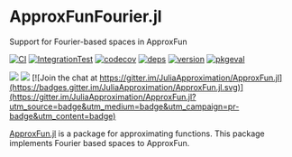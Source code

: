 # ApproxFunFourier.jl
Support for Fourier-based spaces in ApproxFun

[![CI](https://github.com/JuliaApproximation/ApproxFunFourier.jl/actions/workflows/ci.yml/badge.svg)](https://github.com/JuliaApproximation/ApproxFunFourier.jl/actions/workflows/ci.yml)
[![IntegrationTest](https://github.com/JuliaApproximation/ApproxFunFourier.jl/actions/workflows/downstream.yml/badge.svg)](https://github.com/JuliaApproximation/ApproxFunFourier.jl/actions/workflows/downstream.yml)
[![codecov](https://codecov.io/gh/JuliaApproximation/ApproxFunFourier.jl/branch/master/graph/badge.svg)](https://codecov.io/gh/JuliaApproximation/ApproxFunFourier.jl)
[![deps](https://juliahub.com/docs/ApproxFunFourier/deps.svg)](https://juliahub.com/ui/Packages/ApproxFunFourier/qUHoD?t=2)
[![version](https://juliahub.com/docs/ApproxFunFourier/version.svg)](https://juliahub.com/ui/Packages/ApproxFunFourier/qUHoD)
[![pkgeval](https://juliahub.com/docs/General/ApproxFunFourier/stable/pkgeval.svg)](https://juliaci.github.io/NanosoldierReports/pkgeval_badges/report.html)

[![](https://img.shields.io/badge/docs-stable-blue.svg)](https://JuliaApproximation.github.io/ApproxFun.jl/stable)
[![](https://img.shields.io/badge/docs-dev-blue.svg)](https://JuliaApproximation.github.io/ApproxFun.jl/dev)
[![Join the chat at https://gitter.im/JuliaApproximation/ApproxFun.jl](https://badges.gitter.im/JuliaApproximation/ApproxFun.jl.svg)](https://gitter.im/JuliaApproximation/ApproxFun.jl?utm_source=badge&utm_medium=badge&utm_campaign=pr-badge&utm_content=badge)



[ApproxFun.jl](https://github.com/JuliaApproximation/ApproxFun.jl) is a package for approximating functions. This package implements Fourier based spaces to ApproxFun.
